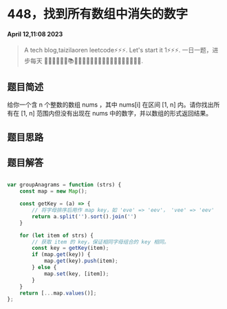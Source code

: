 # 448，找到所有数组中消失的数字
#### April 12,11:08 2023


> A tech blog,taizilaoren leetcode⚡⚡⚡.
> Let's start it 1⚡⚡⚡.
> 一日一题，进步每天 📔📕📖📗📘📙📚📓📒📃📜📄🔖🍊🍋🍎🍑🍉🥦🌽🥙🤩😚🤗.

## 题目简述
给你一个含 n 个整数的数组 nums ，其中 nums[i] 在区间 [1, n] 内。请你找出所有在 [1, n] 范围内但没有出现在 nums 中的数字，并以数组的形式返回结果。


## 题目思路


## 题目解答

```js

var groupAnagrams = function (strs) {
    const map = new Map();

    const getKey = (a) => {
        // 将字母排序后用作 map key，如 'eve' => 'eev'， 'vee' => 'eev'
        return a.split('').sort().join('')
    }

    for (let item of strs) {
        // 获取 item 的 key，保证相同字母组合的 key 相同。
        const key = getKey(item);
        if (map.get(key)) {
            map.get(key).push(item);
        } else {
            map.set(key, [item]);
        }
    }
    return [...map.values()];
};

```